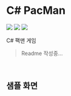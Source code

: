 C# PacMan
===

<a href="https://myengineering.tistory.com/"><img src="https://img.shields.io/badge/blog-myengineering-red.svg" /></a>
<a href="#"><img src="https://img.shields.io/github/last-commit/manduMY/2018.04.08_PacMan.svg?style=flat" /></a>
<a href="#"><img src="https://img.shields.io/github/languages/top/manduMY/2018.04.08_PacMan.svg?colorB=yellow&style=flat" /></a>

C# 팩맨 게임

> Readme 작성중...

<br/>

샘플 화면
---


